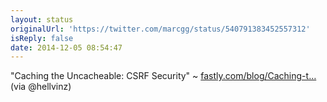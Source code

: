 ```yaml
---
layout: status
originalUrl: 'https://twitter.com/marcgg/status/540791383452557312'
isReply: false
date: 2014-12-05 08:54:47
---
```


"Caching the Uncacheable: CSRF Security" ~ [fastly.com/blog/Caching-t…](http://www.fastly.com/blog/Caching-the-Uncacheable-CSRF-security/) (via @hellvinz)
